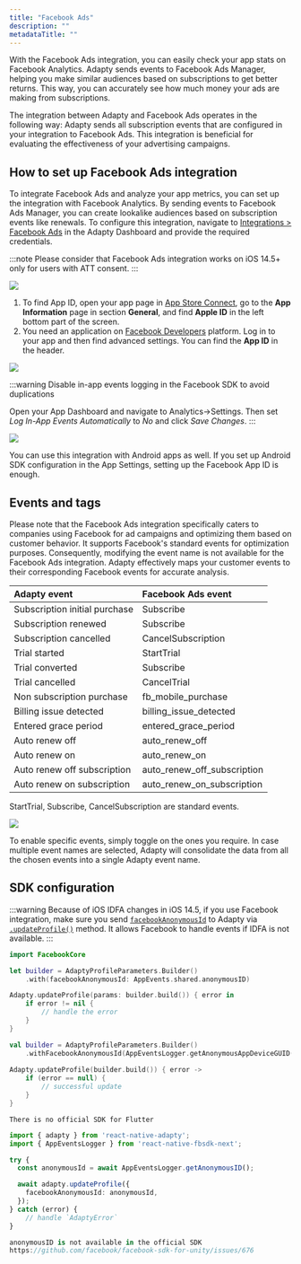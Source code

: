 ```yaml
---
title: "Facebook Ads"
description: ""
metadataTitle: ""
---
```


With the Facebook Ads integration, you can easily check your app stats on Facebook Analytics. Adapty sends events to Facebook Ads Manager, helping you make similar audiences based on subscriptions to get better returns. This way, you can accurately see how much money your ads are making from subscriptions.

The integration between Adapty and Facebook Ads operates in the following way: Adapty sends all subscription events that are configured in your integration to Facebook Ads. This integration is beneficial for evaluating the effectiveness of your advertising campaigns.

## How to set up Facebook Ads integration

To integrate Facebook Ads and analyze your app metrics, you can set up the integration with Facebook Analytics. By sending events to Facebook Ads Manager, you can create lookalike audiences based on subscription events like renewals. To configure this integration, navigate to [Integrations > Facebook Ads](https://app.adapty.io/integrations/facebookanalytics) in the Adapty Dashboard and provide the required credentials.

:::note
Please consider that Facebook Ads integration works on iOS 14.5+ only for users with ATT consent.
:::


<div style={{ textAlign: 'center' }}>
  <img 
    src="https://files.readme.io/fd84ddf-CleanShot_2023-08-15_at_15.45.442x.png" 
    style={{ width: '700px', border: '1px solid grey' }}
  />
</div>





1. To find App ID, open your app page in [App Store Connect](https://appstoreconnect.apple.com/), go to the **App Information** page in section **General**, and find **Apple ID** in the left bottom part of the screen.
2. You need an application on [Facebook Developers](https://developers.facebook.com/) platform. Log in to your app and then find advanced settings. You can find the **App ID** in the header.


<div style={{ textAlign: 'center' }}>
  <img 
    src="https://files.readme.io/4b326c4-001563-August-23-4tO3JVso.png" 
    style={{ width: '700px', border: '1px solid grey' }}
  />
</div>





:::warning
Disable in-app events logging in the Facebook SDK to avoid duplications

Open your App Dashboard and navigate to Analytics->Settings. Then set _Log In-App Events Automatically_ to _No_ and click _Save Changes_.
:::


<div style={{ textAlign: 'center' }}>
  <img 
    src="https://files.readme.io/c4eb8eb-001565-August-23-483KKBbC.png" 
    style={{ width: '700px', border: '1px solid grey' }}
  />
</div>





You can use this integration with Android apps as well. If you set up Android SDK configuration in the App Settings, setting up the Facebook App ID is enough.

## Events and tags

Please note that the Facebook Ads integration specifically caters to companies using Facebook for ad campaigns and optimizing them based on customer behavior. It supports Facebook's standard events for optimization purposes. Consequently, modifying the event name is not available for the Facebook Ads integration. Adapty effectively maps your customer events to their corresponding Facebook events for accurate analysis.

| Adapty event                  | Facebook Ads event          |
| :---------------------------- | :-------------------------- |
| Subscription initial purchase | Subscribe                   |
| Subscription renewed          | Subscribe                   |
| Subscription cancelled        | CancelSubscription          |
| Trial started                 | StartTrial                  |
| Trial converted               | Subscribe                   |
| Trial cancelled               | CancelTrial                 |
| Non subscription purchase     | fb_mobile_purchase          |
| Billing issue detected        | billing_issue_detected      |
| Entered grace period          | entered_grace_period        |
| Auto renew off                | auto_renew_off              |
| Auto renew on                 | auto_renew_on               |
| Auto renew off subscription   | auto_renew_off_subscription |
| Auto renew on subscription    | auto_renew_on_subscription  |

StartTrial, Subscribe, CancelSubscription are standard events.


<div style={{ textAlign: 'center' }}>
  <img 
    src="https://files.readme.io/8a5df9d-CleanShot_2023-07-04_at_12.47.312x.png" 
    style={{ width: '700px', border: '1px solid grey' }}
  />
</div>





To enable specific events, simply toggle on the ones you require. In case multiple event names are selected, Adapty will consolidate the data from all the chosen events into a single Adapty event name.

## SDK configuration

:::warning
Because of iOS IDFA changes in iOS 14.5, if you use Facebook integration, make sure you send [`facebookAnonymousId`](https://developers.facebook.com/docs/reference/iossdk/current/FBSDKCoreKit/classes/fbsdkappevents.html/) to Adapty via [`.updateProfile()`](setting-user-attributes)  method. It allows Facebook to handle events if IDFA is not available.
:::

```swift iOS (Swift)
import FacebookCore

let builder = AdaptyProfileParameters.Builder()
    .with(facebookAnonymousId: AppEvents.shared.anonymousID)

Adapty.updateProfile(params: builder.build()) { error in
    if error != nil {
        // handle the error                        
    }
}
```
```kotlin Android (Kotlin)
val builder = AdaptyProfileParameters.Builder()
    .withFacebookAnonymousId(AppEventsLogger.getAnonymousAppDeviceGUID(context))
  
Adapty.updateProfile(builder.build()) { error ->
    if (error == null) {
        // successful update
    }
}
```
```Text Flutter (Dart)
There is no official SDK for Flutter
```
```typescript React Native (TS)
import { adapty } from 'react-native-adapty';
import { AppEventsLogger } from 'react-native-fbsdk-next';

try {
  const anonymousId = await AppEventsLogger.getAnonymousID();

  await adapty.updateProfile({
    facebookAnonymousId: anonymousId,
  });
} catch (error) {
	// handle `AdaptyError`
}
```
```csharp Unity (C#)
anonymousID is not available in the official SDK
https://github.com/facebook/facebook-sdk-for-unity/issues/676
```